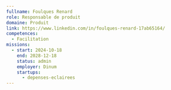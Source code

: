 ```yaml
---
fullname: Foulques Renard
role: Responsable de produit
domaine: Produit
link: https://www.linkedin.com/in/foulques-renard-17ab65164/
competences:
  - Facilitation
missions:
  - start: 2024-10-18
    end: 2028-12-18
    status: admin
    employer: Dinum
    startups:
      - depenses-eclairees
---
```

